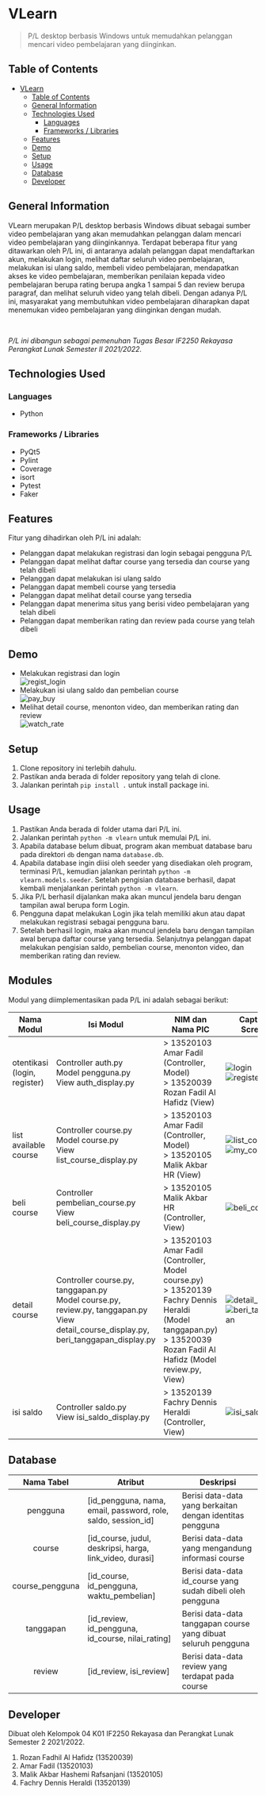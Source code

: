 # VLearn

> P/L desktop berbasis Windows untuk memudahkan pelanggan mencari video pembelajaran yang diinginkan.

## Table of Contents

- [VLearn](#vlearn)
  - [Table of Contents](#table-of-contents)
  - [General Information](#general-information)
  - [Technologies Used](#technologies-used)
    - [Languages](#languages)
    - [Frameworks / Libraries](#frameworks--libraries)
  - [Features](#features)
  - [Demo](#demo)
  - [Setup](#setup)
  - [Usage](#usage)
  - [Database](#database)
  - [Developer](#developer)

## General Information

<p> VLearn merupakan P/L desktop berbasis Windows dibuat sebagai sumber video pembelajaran yang akan memudahkan pelanggan dalam mencari video pembelajaran yang diinginkannya. Terdapat beberapa fitur yang ditawarkan oleh P/L ini, di antaranya adalah pelanggan dapat mendaftarkan akun, melakukan login, melihat daftar seluruh video pembelajaran, melakukan isi ulang saldo, membeli video pembelajaran, mendapatkan akses ke video pembelajaran, memberikan penilaian kepada video pembelajaran berupa rating berupa angka 1 sampai 5 dan review berupa paragraf, dan melihat seluruh video yang telah dibeli. Dengan adanya P/L ini, masyarakat yang membutuhkan video pembelajaran diharapkan dapat menemukan video pembelajaran yang diinginkan dengan mudah.  </p> <br>

_P/L ini dibangun sebagai pemenuhan Tugas Besar IF2250 Rekayasa Perangkat Lunak Semester II 2021/2022._

## Technologies Used

### Languages

- Python

### Frameworks / Libraries

- PyQt5
- Pylint
- Coverage
- isort
- Pytest
- Faker

## Features

Fitur yang dihadirkan oleh P/L ini adalah:

- Pelanggan dapat melakukan registrasi dan login sebagai pengguna P/L
- Pelanggan dapat melihat daftar course yang tersedia dan course yang telah dibeli
- Pelanggan dapat melakukan isi ulang saldo
- Pelanggan dapat membeli course yang tersedia
- Pelanggan dapat melihat detail course yang tersedia
- Pelanggan dapat menerima situs yang berisi video pembelajaran yang telah dibeli
- Pelanggan dapat memberikan rating dan review pada course yang telah dibeli

## Demo

- Melakukan registrasi dan login<br>
  ![regist_login](./doc/regist_login.gif)
  <br>
- Melakukan isi ulang saldo dan pembelian course<br>
  ![pay_buy](./doc/pay_buy.gif)
  <br>
- Melihat detail course, menonton video, dan memberikan rating dan review<br>
  ![watch_rate](./doc/watch_rate.gif)

## Setup

1. Clone repository ini terlebih dahulu.
2. Pastikan anda berada di folder repository yang telah di clone.
3. Jalankan perintah `pip install .` untuk install package ini.

## Usage

1. Pastikan Anda berada di folder utama dari P/L ini.
2. Jalankan perintah `python -m vlearn` untuk memulai P/L ini.
3. Apabila database belum dibuat, program akan membuat database baru pada direktori `db` dengan nama `database.db`.
4. Apabila database ingin diisi oleh seeder yang disediakan oleh program, terminasi P/L, kemudian jalankan perintah `python -m vlearn.models.seeder`. Setelah pengisian database berhasil, dapat kembali menjalankan perintah `python -m vlearn`.
5. Jika P/L berhasil dijalankan maka akan muncul jendela baru dengan tampilan awal berupa form Login.
6. Pengguna dapat melakukan Login jika telah memiliki akun atau dapat melakukan registrasi sebagai pengguna baru.
7. Setelah berhasil login, maka akan muncul jendela baru dengan tampilan awal berupa daftar course yang tersedia. Selanjutnya pelanggan dapat melakukan pengisian saldo, pembelian course, menonton video, dan memberikan rating dan review.

## Modules

Modul yang diimplementasikan pada P/L ini adalah sebagai berikut:

| Nama Modul | Isi Modul | NIM dan Nama PIC | Capture Screen |
| ---------- | --------- | ---------------- | -------------- |
| otentikasi (login, register) | Controller auth.py <br> Model pengguna.py <br> View auth_display.py | > 13520103 Amar Fadil (Controller, Model) <br> > 13520039 Rozan Fadil Al Hafidz (View) | ![login](./doc/login.png) <br> ![register](./doc/register.png) |
| list available course | Controller course.py <br> Model course.py <br> View list_course_display.py | > 13520103 Amar Fadil (Controller, Model) <br> > 13520105 Malik Akbar HR (View) | ![list_course](./doc/list_course.png) <br> ![my_course](./doc/my_course.png) |
| beli course | Controller pembelian_course.py <br> View beli_course_display.py | > 13520105 Malik Akbar HR (Controller, View) | ![beli_course](./doc/beli_course.png) |
| detail course | Controller course.py, tanggapan.py <br> Model course.py, review.py, tanggapan.py <br> View detail_course_display.py, beri_tanggapan_display.py | > 13520103 Amar Fadil (Controller, Model course.py) <br> > 13520139 Fachry Dennis Heraldi (Model tanggapan.py) <br> > 13520039 Rozan Fadil Al Hafidz (Model review.py, View) | ![detail_course](./doc/detail_course.png) <br> ![beri_tanggapan](./doc/beri_tanggapan.png) |
| isi saldo | Controller saldo.py <br> View isi_saldo_display.py | > 13520139 Fachry Dennis Heraldi (Controller, View) | ![isi_saldo](./doc/isi_saldo.png) |

## Database

|   Nama Tabel    | Atribut                                                       | Deskripsi                                                      |
| :-------------: | ------------------------------------------------------------- | -------------------------------------------------------------- |
|    pengguna     | [id_pengguna, nama, email, password, role, saldo, session_id] | Berisi data-data yang berkaitan dengan identitas pengguna      |
|     course      | [id_course, judul, deskripsi, harga, link_video, durasi]      | Berisi data-data yang mengandung informasi course              |
| course_pengguna | [id_course, id_pengguna, waktu_pembelian]                     | Berisi data-data id_course yang sudah dibeli oleh pengguna     |
|    tanggapan    | [id_review, id_pengguna, id_course, nilai_rating]             | Berisi data-data tanggapan course yang dibuat seluruh pengguna |
|     review      | [id_review, isi_review]                                       | Berisi data-data review yang terdapat pada course              |

## Developer

Dibuat oleh Kelompok 04 K01 IF2250 Rekayasa dan Perangkat Lunak Semester 2 2021/2022.

1. Rozan Fadhil Al Hafidz (13520039)
2. Amar Fadil (13520103)
3. Malik Akbar Hashemi Rafsanjani (13520105)
4. Fachry Dennis Heraldi (13520139)
